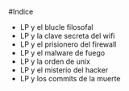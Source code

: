 #Indice

* LP y el blucle filosofal
* LP y la clave secreta del wifi
* LP y el prisionero del firewall
* LP y el malware de fuego
* LP y la orden de unix
* LP y el misterio del hacker
* LP y los commits de la muerte
